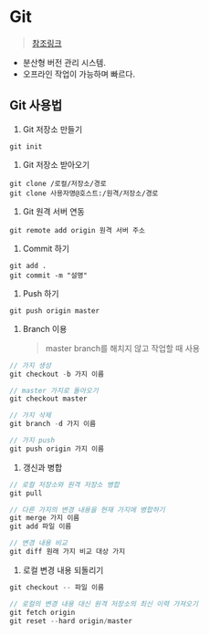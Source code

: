 # Git

> [참조링크](https://rogerdudler.github.io/git-guide/index.ko.html)

- 분산형 버전 관리 시스템.
- 오프라인 작업이 가능하며 빠르다.

## Git 사용법

1. Git 저장소 만들기

```
git init
```

1. Git 저장소 받아오기

```
git clone /로컬/저장소/경로
git clone 사용자명@호스트:/원격/저장소/경로
```

1. Git 원격 서버 연동

```
git remote add origin 원격 서버 주소
```

1. Commit 하기

```
git add .
git commit -m "설명"
```

1. Push 하기

```
git push origin master
```

1. Branch 이용
   > master branch를 해치지 않고 작업할 때 사용

```js
// 가지 생성
git checkout -b 가지 이름

// master 가지로 돌아오기
git checkout master

// 가지 삭제
git branch -d 가지 이름

// 가지 push
git push origin 가지 이름
```

1. 갱신과 병합

```js
// 로컬 저장소와 원격 저장소 병합
git pull

// 다른 가지의 변경 내용을 현재 가지에 병합하기
git merge 가지 이름
git add 파일 이름

// 변경 내용 비교
git diff 원래 가지 비교 대상 가지
```

1. 로컬 변경 내용 되돌리기

```js
git checkout -- 파일 이름

// 로컬의 변경 내용 대신 원격 저장소의 최신 이력 가져오기
git fetch origin
git reset --hard origin/master
```
